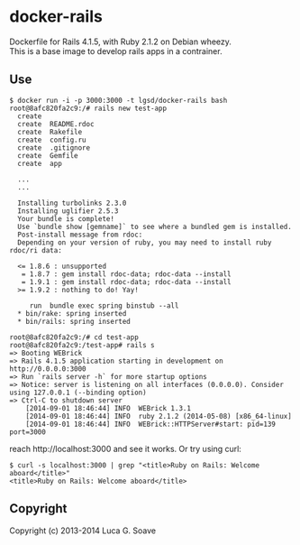 docker-rails
============

Dockerfile for Rails 4.1.5, with Ruby 2.1.2 on Debian wheezy.  
This is a base image to develop rails apps in a contrainer. 

## Use

    $ docker run -i -p 3000:3000 -t lgsd/docker-rails bash
    root@8afc820fa2c9:/# rails new test-app
      create  
      create  README.rdoc
      create  Rakefile
      create  config.ru
      create  .gitignore
      create  Gemfile
      create  app
    
      ...
      ...
      
      Installing turbolinks 2.3.0
      Installing uglifier 2.5.3
      Your bundle is complete!
      Use `bundle show [gemname]` to see where a bundled gem is installed.
      Post-install message from rdoc:
      Depending on your version of ruby, you may need to install ruby rdoc/ri data:
      
      <= 1.8.6 : unsupported
       = 1.8.7 : gem install rdoc-data; rdoc-data --install
       = 1.9.1 : gem install rdoc-data; rdoc-data --install
      >= 1.9.2 : nothing to do! Yay!
      
         run  bundle exec spring binstub --all
      * bin/rake: spring inserted
      * bin/rails: spring inserted

    root@8afc820fa2c9:/# cd test-app
    root@8afc820fa2c9:/test-app# rails s
    => Booting WEBrick
    => Rails 4.1.5 application starting in development on http://0.0.0.0:3000
    => Run `rails server -h` for more startup options
    => Notice: server is listening on all interfaces (0.0.0.0). Consider using 127.0.0.1 (--binding option)
    => Ctrl-C to shutdown server
        [2014-09-01 18:46:44] INFO  WEBrick 1.3.1
        [2014-09-01 18:46:44] INFO  ruby 2.1.2 (2014-05-08) [x86_64-linux]
        [2014-09-01 18:46:44] INFO  WEBrick::HTTPServer#start: pid=139 port=3000

reach http://localhost:3000 and see it works. Or try using curl:

    $ curl -s localhost:3000 | grep "<title>Ruby on Rails: Welcome aboard</title>"
    <title>Ruby on Rails: Welcome aboard</title>

## Copyright

Copyright (c) 2013-2014 Luca G. Soave
